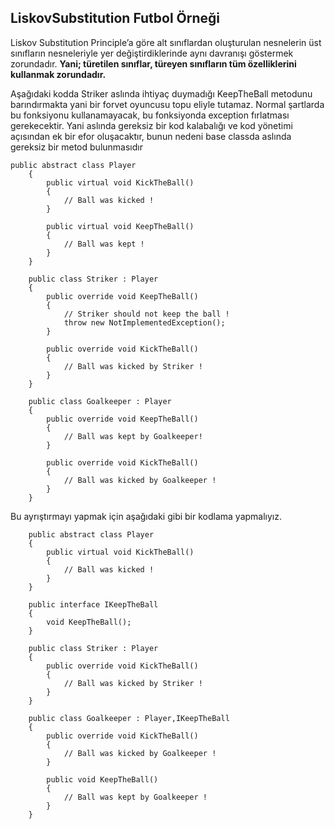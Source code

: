 ## LiskovSubstitution Futbol Örneği

Liskov Substitution Principle’a göre alt sınıflardan oluşturulan nesnelerin üst sınıfların nesneleriyle yer
değiştirdiklerinde aynı davranışı göstermek zorundadır. **Yani; türetilen sınıflar, türeyen sınıfların tüm özelliklerini
kullanmak zorundadır.**

Aşağıdaki kodda Striker aslında ihtiyaç duymadığı KeepTheBall metodunu barındırmakta yani bir forvet oyuncusu topu
eliyle tutamaz. Normal şartlarda bu fonksiyonu kullanamayacak, bu fonksiyonda exception fırlatması gerekecektir. Yani
aslında gereksiz bir kod kalabalığı ve kod yönetimi açısından ek bir efor oluşacaktır, bunun nedeni base classda aslında
gereksiz bir metod bulunmasıdır

```
public abstract class Player
    {
        public virtual void KickTheBall()
        {
            // Ball was kicked !
        }

        public virtual void KeepTheBall()
        {
            // Ball was kept !
        }
    }

    public class Striker : Player
    {
        public override void KeepTheBall()
        {
            // Striker should not keep the ball !
            throw new NotImplementedException();
        }

        public override void KickTheBall()
        {
            // Ball was kicked by Striker !
        }
    }

    public class Goalkeeper : Player
    {
        public override void KeepTheBall()
        {
            // Ball was kept by Goalkeeper!
        }

        public override void KickTheBall()
        {
            // Ball was kicked by Goalkeeper !
        }
    }
```

Bu ayrıştırmayı yapmak için aşağıdaki gibi bir kodlama yapmalıyız.

```
	public abstract class Player
    {
        public virtual void KickTheBall()
        {
            // Ball was kicked !
        }
    }

    public interface IKeepTheBall
    {
        void KeepTheBall();
    }

    public class Striker : Player
    {
        public override void KickTheBall()
        {
            // Ball was kicked by Striker !
        }
    }

    public class Goalkeeper : Player,IKeepTheBall
    {
        public override void KickTheBall()
        {
            // Ball was kicked by Goalkeeper !
        }

        public void KeepTheBall()
        {
            // Ball was kept by Goalkeeper !
        }
    }
```